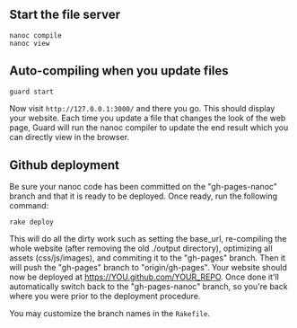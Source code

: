 ## Start the file server

    nanoc compile
    nanoc view

## Auto-compiling when you update files

    guard start

Now visit `http://127.0.0.1:3000/` and there you go. This should display your website. Each time you update a file that changes the look of the web page, Guard will run the nanoc compiler to update the end result which you can directly view in the browser.

## Github deployment

Be sure your nanoc code has been committed on the "gh-pages-nanoc" branch and that it is ready to be deployed. Once ready, run the following command:

    rake deploy

This will do all the dirty work such as setting the base_url, re-compiling the whole website (after removing the old ./output directory), optimizing all assets (css/js/images), and commiting it to the "gh-pages" branch. Then it will push the "gh-pages" branch to "origin/gh-pages". Your website should now be deployed at https://YOU.github.com/YOUR_REPO. Once done it'll automatically switch back to the "gh-pages-nanoc" branch, so you're back where you were prior to the deployment procedure.

You may customize the branch names in the `Rakefile`.
